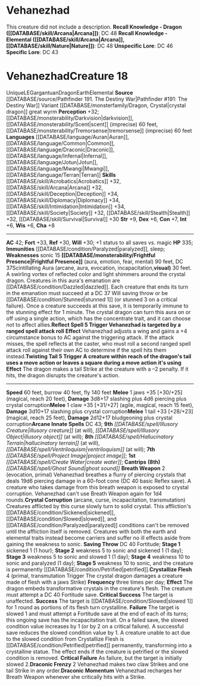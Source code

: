 ﻿---
ac: '42'
alignment: LE
all_resistance: null
burrow_speed: '40'
charisma: '+8'
climb_speed: null
constitution: '+7'
creature_ability:
- Breath Weapon
- Crystal Corruption
- Crystallize Flesh
- Draconic Frenzy
- Draconic Momentum
- ''
- Frightful Presence
- Reflect Spell Trigger
- Twisting Tail Trigger
- visual)
creature_family: null
dexterity: '+6'
element: Earth
fly_speed: '140'
fortitude: '+33'
hardness: null
hp: '335'
id: '2567'
immunity:
- '[[DATABASE/condition/Paralyzed|paralyzed]]'
- '[[DATABASE/trait/Sleep|sleep]]'
intelligence: '+6'
land_speed: '60'
language:
- '[[DATABASE/language/Auran|Auran]]'
- '[[DATABASE/language/Common|Common]]'
- '[[DATABASE/language/Draconic|Draconic]]'
- '[[DATABASE/language/Infernal|Infernal]]'
- '[[DATABASE/language/Jotun|Jotun]]'
- '[[DATABASE/language/Mwangi|Mwangi]]'
- '[[DATABASE/language/Terran|Terran]]'
level: '18'
max_speed: '140'
name: Vehanezhad
perception: '+32'
rarity: Unique
reflex: '+30'
resistance: null
rus_type_level: null
school: null
sense:
- '[[DATABASE/monsterability/Darkvision|darkvision]]'
- '[[DATABASE/monsterability/Scent|scent]] (imprecise) 60 feet'
- '[[DATABASE/monsterability/Tremorsense|tremorsense]] (imprecise) 60 feet'
size: Gargantuan
skill:
- '[[DATABASE/skill/Acrobatics|Acrobatics]] +32'
- '[[DATABASE/skill/Arcana|Arcana]] +32'
- '[[DATABASE/skill/Deception|Deception]] +34'
- '[[DATABASE/skill/Diplomacy|Diplomacy]] +34'
- '[[DATABASE/skill/Intimidation|Intimidation]] +34'
- '[[DATABASE/skill/Society|Society]] +32'
- '[[DATABASE/skill/Stealth|Stealth]] +32'
- '[[DATABASE/skill/Survival|Survival]] +30'
source: '[[DATABASE/source/Pathfinder 191. The Destiny War|Pathfinder #191: The Destiny
  War]]'
speed:
- 60 feet
- burrow 40 feet
- fly 140 feet
spell:
- '[[DATABASE/spell/Create Water|Create Water]]'
- '[[DATABASE/spell/Ghost Sound|GhostSound]]'
- '[[DATABASE/spell/Hallucinatory Terrain|Hallucinatory Terrain]]'
- '[[DATABASE/spell/Illusory Creature|Illusory Creature]]'
- '[[DATABASE/spell/Illusory Object|Illusory Object]]'
- '[[DATABASE/spell/Project Image|Project Image]]'
- '[[DATABASE/spell/Ventriloquism|Ventriloquism]]'
strength: '+9'
strength_req: '9'
strongest_save:
- Fortitude
swim_speed: null
trait:
- '[[DATABASE/trait/Dragon|Dragon]]'
- '[[DATABASE/trait/Earth|Earth]]'
- '[[DATABASE/trait/Elemental|Elemental]]'
- '[[DATABASE/trait/Unique|Unique]]'
type: Creature
vision: Darkvision
weakest_save:
- Reflex
- Will
weakness:
- '[[DATABASE/trait/Sonic|sonic]] 15'
will: '+30'
wisdom: '+6'

---
# Vehanezhad

This creature did not include a description.
**Recall Knowledge - Dragon ([[DATABASE/skill/Arcana|Arcana]])**: DC 48
**Recall Knowledge - Elemental ([[DATABASE/skill/Arcana|Arcana]], [[DATABASE/skill/Nature|Nature]])**: DC 48
**Unspecific Lore**: DC 46
**Specific Lore**: DC 43

# Vehanezhad<span class="item-type">Creature 18</span>

<span class="trait-unique item-trait">Unique</span><span class="trait-alignment item-trait">LE</span><span class="trait-size item-trait">Gargantuan</span><span class="item-trait">Dragon</span><span class="item-trait">Earth</span><span class="item-trait">Elemental</span>
**Source** [[DATABASE/source/Pathfinder 191. The Destiny War|Pathfinder #191: The Destiny War]]
Variant [[DATABASE/monsterfamily/Dragon, Crystal|crystal dragon]] great wyrm
**Perception** +32; [[DATABASE/monsterability/Darkvision|darkvision]], [[DATABASE/monsterability/Scent|scent]] (imprecise) 60 feet, [[DATABASE/monsterability/Tremorsense|tremorsense]] (imprecise) 60 feet
**Languages** [[DATABASE/language/Auran|Auran]], [[DATABASE/language/Common|Common]], [[DATABASE/language/Draconic|Draconic]], [[DATABASE/language/Infernal|Infernal]], [[DATABASE/language/Jotun|Jotun]], [[DATABASE/language/Mwangi|Mwangi]], [[DATABASE/language/Terran|Terran]]
**Skills** [[DATABASE/skill/Acrobatics|Acrobatics]] +32, [[DATABASE/skill/Arcana|Arcana]] +32, [[DATABASE/skill/Deception|Deception]] +34, [[DATABASE/skill/Diplomacy|Diplomacy]] +34, [[DATABASE/skill/Intimidation|Intimidation]] +34, [[DATABASE/skill/Society|Society]] +32, [[DATABASE/skill/Stealth|Stealth]] +32, [[DATABASE/skill/Survival|Survival]] +30
**Str** +9, **Dex** +6, **Con** +7, **Int** +6, **Wis** +6, **Cha** +8

---
**AC** 42; **Fort** +33, **Ref** +30, **Will** +30; +1 status to all saves vs. magic
**HP** 335; **Immunities** [[DATABASE/condition/Paralyzed|paralyzed]], sleep; **Weaknesses** sonic 15
<span class="in-box-ability">**[[DATABASE/monsterability/Frightful Presence|Frightful Presence]]** (aura, emotion, fear, mental) 90 feet, DC 37</span><span class="in-box-ability">Scintillating Aura (arcane, aura, evocation, incapacitation,</span><span class="in-box-ability">**visual)** 30 feet. A swirling vortex of reflected color and light shimmers around the crystal dragon. Creatures in this aura's emanation are [[DATABASE/condition/Dazzled|dazzled]]. Each creature that ends its turn in the emanation must succeed at a DC 37 Will saving throw or be [[DATABASE/condition/Stunned|stunned 1]] (or stunned 3 on a critical failure). Once a creature succeeds at this save, it is temporarily immune to the stunning effect for 1 minute. The crystal dragon can turn this aura on or off using a single action, which has the concentrate trait, and it can choose not to affect allies.</span><span class="in-box-ability">**Reflect Spell <span class="action-icon">5</span> **Trigger** Vehanezhad is targeted by a ranged spell attack roll** **Effect** Vehanezhad adjusts a wing and gains a +4 circumstance bonus to AC against the triggering attack. If the attack misses, the spell reflects at the caster, who must roll a second ranged spell attack roll against their own AC to determine if the spell hits them instead.</span><span class="in-box-ability">**Twisting Tail <span class="action-icon">5</span> **Trigger** A creature within reach of the dragon's tail uses a move action or leaves a square during a move action it's using** **Effect** The dragon makes a tail Strike at the creature with a –2 penalty. If it hits, the dragon disrupts the creature's action.</span>

---
**Speed** 60 feet, burrow 40 feet, fly 140 feet
<span class="in-box-ability">**Melee** <span class="action-icon">1</span> jaws +35 [+30/+25] (magical, reach 20 feet), **Damage** 3d8+17 slashing plus 4d6 piercing plus crystal corruption</span><span class="in-box-ability">**Melee** <span class="action-icon">1</span> claw +35 [+31/+27] (agile, magical, reach 15 feet), **Damage** 3d10+17 slashing plus crystal corruption</span><span class="in-box-ability">**Melee** <span class="action-icon">1</span> tail +33 [+28/+23] (magical, reach 25 feet), **Damage** 2d12+17 bludgeoning plus crystal corruption</span>**Arcane Innate Spells** DC 43; **9th** _[[DATABASE/spell/Illusory Creature|illusory creature]]_ (at will), _[[DATABASE/spell/Illusory Object|illusory object]]_ (at will); **8th** _[[DATABASE/spell/Hallucinatory Terrain|hallucinatory terrain]]_ (at will), _[[DATABASE/spell/Ventriloquism|ventriloquism]]_ (at will); **7th** _[[DATABASE/spell/Project Image|project image]]_; **1st** _[[DATABASE/spell/Create Water|create water]]_; **Cantrips** **(8th)** _[[DATABASE/spell/Ghost Sound|ghost sound]]_
<span class="in-box-ability">**Breath Weapon** <span class="action-icon">2</span> (evocation, primal) Vehanezhad breathes a flurry of piercing crystals that deals 19d6 piercing damage in a 60-foot cone (DC 40 basic Reflex save). A creature who takes damage from this breath weapon is exposed to crystal corruption. Vehanezhad can't use Breath Weapon again for 1d4 rounds.</span><span class="in-box-ability">**Crystal Corruption** (arcane, curse, incapacitation, transmutation) Creatures afflicted by this curse slowly turn to solid crystal. This affliction's [[DATABASE/condition/Sickened|sickened]], [[DATABASE/condition/Slowed|slowed]], and [[DATABASE/condition/Paralyzed|paralyzed]] conditions can't be removed until the affliction itself is removed. Creatures with both the earth and elemental traits instead become carriers and suffer no ill effects aside from gaining the weakness to sonic. **Saving Throw** DC 40 Fortitude; **Stage 1** sickened 1 (1 hour); **Stage 2** weakness 5 to sonic and sickened 1 (1 day); **Stage 3** weakness 5 to sonic and slowed 1 (1 day); **Stage 4** weakness 10 to sonic and paralyzed (1 day); **Stage 5** weakness 10 to sonic, and the creature is permanently [[DATABASE/condition/Petrified|petrified]].</span><span class="in-box-ability">**Crystallize Flesh** <span class="action-icon">4</span> (primal, transmutation Trigger The crystal dragon damages a creature made of flesh with a jaws Strike) **Frequency** three times per day; **Effect** The dragon embeds transformative crystals in the creature's flesh. The creature must attempt a DC 40 Fortitude save.
 **Critical Success** The target is unaffected.
 **Success** The target is [[DATABASE/condition/Slowed|slowed 1]] for 1 round as portions of its flesh turn crystalline.
 **Failure** The target is slowed 1 and must attempt a Fortitude save at the end of each of its turns; this ongoing save has the incapacitation trait. On a failed save, the slowed condition value increases by 1 (or by 2 on a critical failure). A successful save reduces the slowed condition value by 1. A creature unable to act due to the slowed condition from Crystallize Flesh is [[DATABASE/condition/Petrified|petrified]] permanently, transforming into a crystalline statue. The effect ends if the creature is petrified or the slowed condition is removed.
 **Critical Failure** As failure, but the target is initially slowed 2.</span><span class="in-box-ability">**Draconic Frenzy** <span class="action-icon">2</span> Vehanezhad makes two claw Strikes and one tail Strike in any order.</span><span class="in-box-ability">**Draconic Momentum** Vehanezhad recharges her Breath Weapon whenever she critically hits with a Strike.</span>